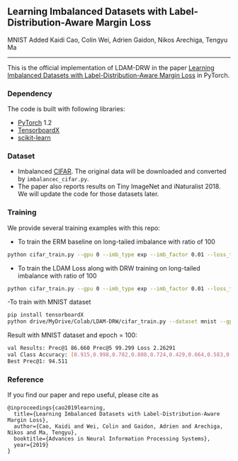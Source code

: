 ## Learning Imbalanced Datasets with Label-Distribution-Aware Margin Loss
MNIST Added
Kaidi Cao, Colin Wei, Adrien Gaidon, Nikos Arechiga, Tengyu Ma
_________________

This is the official implementation of LDAM-DRW in the paper [Learning Imbalanced Datasets with Label-Distribution-Aware Margin Loss](https://arxiv.org/pdf/1906.07413.pdf) in PyTorch.

### Dependency

The code is built with following libraries:

- [PyTorch](https://pytorch.org/) 1.2
- [TensorboardX](https://github.com/lanpa/tensorboardX)
- [scikit-learn](https://scikit-learn.org/stable/)

### Dataset

- Imbalanced [CIFAR](https://www.cs.toronto.edu/~kriz/cifar.html). The original data will be downloaded and converted by `imbalancec_cifar.py`.
- The paper also reports results on Tiny ImageNet and iNaturalist 2018. We will update the code for those datasets later.

### Training 

We provide several training examples with this repo:

- To train the ERM baseline on long-tailed imbalance with ratio of 100

```bash
python cifar_train.py --gpu 0 --imb_type exp --imb_factor 0.01 --loss_type CE --train_rule None
```

- To train the LDAM Loss along with DRW training on long-tailed imbalance with ratio of 100

```bash
python cifar_train.py --gpu 0 --imb_type exp --imb_factor 0.01 --loss_type LDAM --train_rule DRW
```
-To train with MNIST dataset
```bash
pip install tensorboardX
python drive/MyDrive/Colab/LDAM-DRW/cifar_train.py --dataset mnist --gpu 0 --imb_type exp --imb_factor 0.01 --loss_type LDAM --train_rule DRW --epochs 100
```

Result with MNIST dataset and epoch = 100:
```bash
val Results: Prec@1 86.660 Prec@5 99.299 Loss 2.26291
val Class Accuracy: [0.915,0.998,0.782,0.808,0.724,0.429,0.664,0.583,0.361,0.240]
Best Prec@1: 94.511
```
### Reference

If you find our paper and repo useful, please cite as

```
@inproceedings{cao2019learning,
  title={Learning Imbalanced Datasets with Label-Distribution-Aware Margin Loss},
  author={Cao, Kaidi and Wei, Colin and Gaidon, Adrien and Arechiga, Nikos and Ma, Tengyu},
  booktitle={Advances in Neural Information Processing Systems},
  year={2019}
}
```
